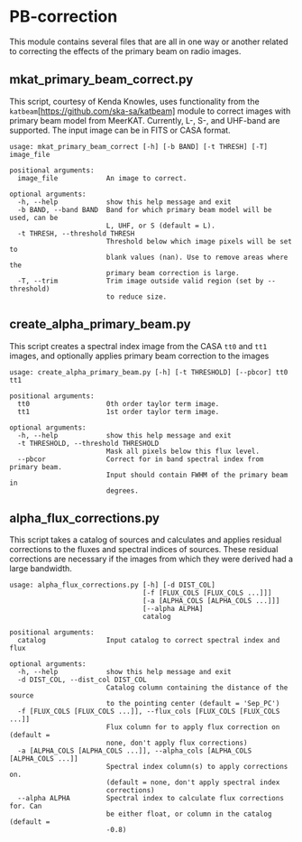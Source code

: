 # PB-correction

This module contains several files that are all in one way or another related to correcting the effects of the primary beam on radio images. 

## mkat_primary_beam_correct.py

This script, courtesy of Kenda Knowles, uses functionality from the `katbeam`[https://github.com/ska-sa/katbeam] module to correct images with primary beam model from MeerKAT. Currently, L-, S-, and UHF-band are supported. The input image can be in FITS or CASA format.

```
usage: mkat_primary_beam_correct [-h] [-b BAND] [-t THRESH] [-T] image_file

positional arguments:
  image_file            An image to correct.

optional arguments:
  -h, --help            show this help message and exit
  -b BAND, --band BAND  Band for which primary beam model will be used, can be
                        L, UHF, or S (default = L).
  -t THRESH, --threshold THRESH
                        Threshold below which image pixels will be set to
                        blank values (nan). Use to remove areas where the
                        primary beam correction is large.
  -T, --trim            Trim image outside valid region (set by --threshold)
                        to reduce size.
```

## create_alpha_primary_beam.py

This script creates a spectral index image from the CASA `tt0` and `tt1` images, and optionally applies primary beam correction to the images

```
usage: create_alpha_primary_beam.py [-h] [-t THRESHOLD] [--pbcor] tt0 tt1

positional arguments:
  tt0                   0th order taylor term image.
  tt1                   1st order taylor term image.

optional arguments:
  -h, --help            show this help message and exit
  -t THRESHOLD, --threshold THRESHOLD
                        Mask all pixels below this flux level.
  --pbcor               Correct for in band spectral index from primary beam.
                        Input should contain FWHM of the primary beam in
                        degrees.
```

## alpha_flux_corrections.py

This script takes a catalog of sources and calculates and applies residual corrections to the fluxes and spectral indices of sources. These residual corrections are necessary if the images from which they were derived had a large bandwidth.

```
usage: alpha_flux_corrections.py [-h] [-d DIST_COL]
                                 [-f [FLUX_COLS [FLUX_COLS ...]]]
                                 [-a [ALPHA_COLS [ALPHA_COLS ...]]]
                                 [--alpha ALPHA]
                                 catalog

positional arguments:
  catalog               Input catalog to correct spectral index and flux

optional arguments:
  -h, --help            show this help message and exit
  -d DIST_COL, --dist_col DIST_COL
                        Catalog column containing the distance of the source
                        to the pointing center (default = 'Sep_PC')
  -f [FLUX_COLS [FLUX_COLS ...]], --flux_cols [FLUX_COLS [FLUX_COLS ...]]
                        Flux column for to apply flux correction on (default =
                        none, don't apply flux corrections)
  -a [ALPHA_COLS [ALPHA_COLS ...]], --alpha_cols [ALPHA_COLS [ALPHA_COLS ...]]
                        Spectral index column(s) to apply corrections on.
                        (default = none, don't apply spectral index
                        corrections)
  --alpha ALPHA         Spectral index to calculate flux corrections for. Can
                        be either float, or column in the catalog (default =
                        -0.8)
```
